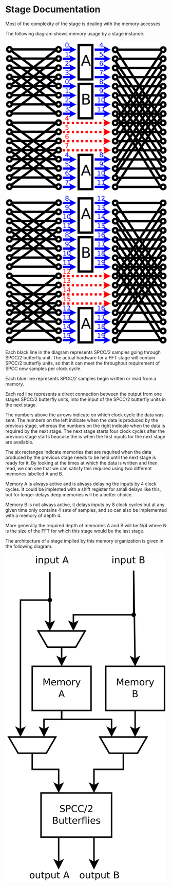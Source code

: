 # Stage Documentation

Most of the complexity of the stage is dealing with the memory accesses.

The following diagram shows memory usage by a stage instance.

![Diagram of Stage Memory Access](stage.svg)

Each black line in the diagram represents SPCC/2 samples going through
SPCC/2 butterfly unit. The actual hardware for a FFT stage will
contain SPCC/2 butterfly units, so that it can meet the throughput
requirement of SPCC new samples per clock cycle.

Each blue line represents SPCC/2 samples begin written or read from a
memory.

Each red line represents a direct connection between the output from
one stages SPCC/2 butterfly units, into the input of the SPCC/2
butterfly units in the next stage.

The numbers above the arrows indicate on which clock cycle the data was
sent. The numbers on the left indicate when the data is produced by the
previous stage, whereas the numbers on the right indicate when the data
is required by the next stage.  The next stage starts four clock cycles
after the previous stage starts beacuse the is when the first inputs for
the next stage are available.

The six rectanges indicate memories that are required when the data
produced by the previous stage needs to be held until the next stage
is ready for it. By looking at the times at which the data is written
and then read, we can see that we can satisfy this required using two
different memories labelled A and B.

Memory A is always active and is always delaying the inputs by 4 clock
cycles. It could be implented with a shift register for small delays
like this, but for longer delays deep memories will be a better
choice.

Memory B is not always active, it delays inputs by 8 clock cycles but
at any given time only contains 4 sets of samples, and so can also
be implemented with a memory of depth 4.

More generally the required depth of memories A and B will be N/4 where
N is the size of the FFT for which this stage would be the last stage.

The architecture of a stage implied by this memory organization is given
in the following diagram.

![Diagram of Stage Architecture](stage_arch.svg)
